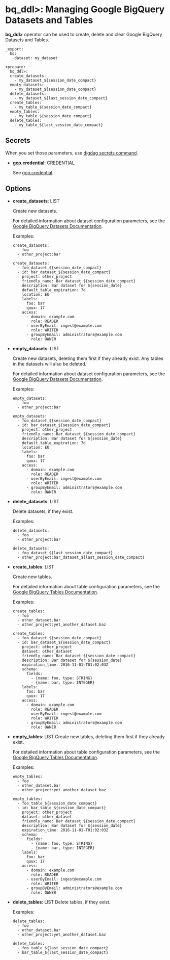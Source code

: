 # bq_ddl>: Managing Google BigQuery Datasets and Tables

**bq_ddl>** operator can be used to create, delete and clear Google BigQuery Datasets and Tables.

    _export:
      bq:
        dataset: my_dataset

    +prepare:
      bq_ddl>:
      create_datasets:
        - my_dataset_${session_date_compact}
      empty_datasets:
        - my_dataset_${session_date_compact}
      delete_datasets:
        - my_dataset_${last_session_date_compact}
      create_tables:
        - my_table_${session_date_compact}
      empty_tables:
        - my_table_${session_date_compact}
      delete_tables:
        - my_table_${last_session_date_compact}


## Secrets

When you set those parameters, use [digdag secrets command](https://docs.digdag.io/command_reference.html#secrets).

* **gcp.credential**: CREDENTIAL

  See [gcp.credential](bq.html#secrets).

## Options

* **create_datasets**: LIST

  Create new datasets.

  For detailed information about dataset configuration parameters, see the [Google BigQuery Datasets Documentation](https://cloud.google.com/bigquery/docs/reference/v2/datasets#resource).

  Examples:

  ```
  create_datasets:
    - foo
    - other_project:bar
  ```

  ```
  create_datasets:
    - foo_dataset_${session_date_compact}
    - id: bar_dataset_${session_date_compact}
      project: other_project
      friendly_name: Bar dataset ${session_date_compact}
      description: Bar dataset for ${session_date}
      default_table_expiration: 7d
      location: EU
      labels:
        foo: bar
        quux: 17
      access:
        - domain: example.com
          role: READER
        - userByEmail: ingest@example.com
          role: WRITER
        - groupByEmail: administrators@example.com
          role: OWNER
  ```

* **empty_datasets**: LIST

  Create new datasets, deleting them first if they already exist. Any tables in the datasets will also be deleted.

  For detailed information about dataset configuration parameters, see the [Google BigQuery Datasets Documentation](https://cloud.google.com/bigquery/docs/reference/v2/datasets#resource).

  Examples:

  ```
  empty_datasets:
    - foo
    - other_project:bar
  ```

  ```
  empty_datasets:
    - foo_dataset_${session_date_compact}
    - id: bar_dataset_${session_date_compact}
      project: other_project
      friendly_name: Bar dataset ${session_date_compact}
      description: Bar dataset for ${session_date}
      default_table_expiration: 7d
      location: EU
      labels:
        foo: bar
        quux: 17
      access:
        - domain: example.com
          role: READER
        - userByEmail: ingest@example.com
          role: WRITER
        - groupByEmail: administrators@example.com
          role: OWNER
  ```

* **delete_datasets**: LIST

  Delete datasets, if they exist.

  Examples:

  ```
  delete_datasets:
    - foo
    - other_project:bar
  ```

  ```
  delete_datasets:
    - foo_dataset_${last_session_date_compact}
    - other_project:bar_dataset_${last_session_date_compact}
  ```

* **create_tables**: LIST

  Create new tables.

  For detailed information about table configuration parameters, see the [Google BigQuery Tables Documentation](https://cloud.google.com/bigquery/docs/reference/v2/tables#resource).

  Examples:

  ```
  create_tables:
    - foo
    - other_dataset.bar
    - other_project:yet_another_dataset.baz
  ```

  ```
  create_tables:
    - foo_dataset_${session_date_compact}
    - id: bar_dataset_${session_date_compact}
      project: other_project
      dataset: other_dataset
      friendly_name: Bar dataset ${session_date_compact}
      description: Bar dataset for ${session_date}
      expiration_time: 2016-11-01-T01:02:03Z
      schema:
        fields:
          - {name: foo, type: STRING}
          - {name: bar, type: INTEGER}
      labels:
        foo: bar
        quux: 17
      access:
        - domain: example.com
          role: READER
        - userByEmail: ingest@example.com
          role: WRITER
        - groupByEmail: administrators@example.com
          role: OWNER
  ```

* **empty_tables**: LIST
  Create new tables, deleting them first if they already exist.

  For detailed information about table configuration parameters, see the [Google BigQuery Tables Documentation](https://cloud.google.com/bigquery/docs/reference/v2/tables#resource).

  Examples:

  ```
  empty_tables:
    - foo
    - other_dataset.bar
    - other_project:yet_another_dataset.baz
  ```

  ```
  empty_tables:
    - foo_table_${session_date_compact}
    - id: bar_table_${session_date_compact}
      project: other_project
      dataset: other_dataset
      friendly_name: Bar dataset ${session_date_compact}
      description: Bar dataset for ${session_date}
      expiration_time: 2016-11-01-T01:02:03Z
      schema:
        fields:
          - {name: foo, type: STRING}
          - {name: bar, type: INTEGER}
      labels:
        foo: bar
        quux: 17
      access:
        - domain: example.com
          role: READER
        - userByEmail: ingest@example.com
          role: WRITER
        - groupByEmail: administrators@example.com
          role: OWNER
  ```

* **delete_tables**: LIST
  Delete tables, if they exist.

  Examples:

  ```
  delete_tables:
    - foo
    - other_dataset.bar
    - other_project:yet_another_dataset.baz
  ```

  ```
  delete_tables:
    - foo_table_${last_session_date_compact}
    - bar_table_${last_session_date_compact}
  ```

